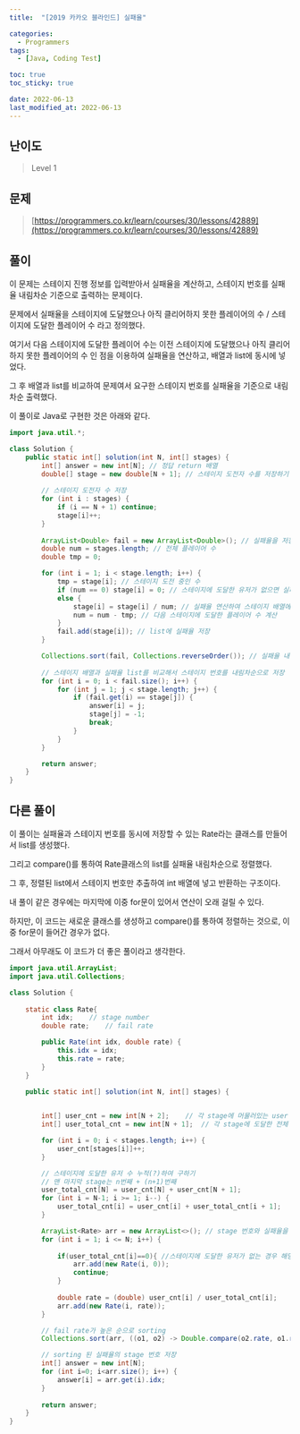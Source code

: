 ```yaml
---
title:  "[2019 카카오 블라인드] 실패율"

categories:
  - Programmers
tags:
  - [Java, Coding Test]

toc: true
toc_sticky: true

date: 2022-06-13
last_modified_at: 2022-06-13
---
```



## 난이도

> Level 1

## 문제

> [https://programmers.co.kr/learn/courses/30/lessons/42889](https://programmers.co.kr/learn/courses/30/lessons/42889)



## 풀이

이 문제는 스테이지 진행 정보를 입력받아서 실패율을 계산하고, 스테이지 번호를 실패율 내림차순 기준으로 출력하는 문제이다.

문제에서 실패율을 스테이지에 도달했으나 아직 클리어하지 못한 플레이어의 수 / 스테이지에 도달한 플레이어 수 라고 정의했다.

여기서 다음 스테이지에 도달한 플레이어 수는 이전 스테이지에 도달했으나 아직 클리어하지 못한 플레이어의 수 인 점을 이용하여 실패율을 연산하고, 배열과 list에 동시에 넣었다.

그 후 배열과 list를 비교하여 문제여서 요구한 스테이지 번호를 실패율을 기준으로 내림차순 출력했다.

이 풀이로 Java로 구현한 것은 아래와 같다.

```java
import java.util.*;

class Solution {
    public static int[] solution(int N, int[] stages) {
        int[] answer = new int[N]; // 정답 return 배열
        double[] stage = new double[N + 1]; // 스테이지 도전자 수를 저장하기 위한 배열
				
      	// 스테이지 도전자 수 저장
        for (int i : stages) {
            if (i == N + 1) continue;
            stage[i]++;
        }
      
        ArrayList<Double> fail = new ArrayList<Double>(); // 실패율을 저장하기 위한 list
        double num = stages.length; // 전체 플레이어 수
        double tmp = 0;

        for (int i = 1; i < stage.length; i++) {
            tmp = stage[i]; // 스테이지 도전 중인 수
            if (num == 0) stage[i] = 0; // 스테이지에 도달한 유저가 없으면 실패율 0
            else {
                stage[i] = stage[i] / num; // 실패율 연산하여 스테이지 배열에 저장
                num = num - tmp; // 다음 스테이지에 도달한 플레이어 수 계산
            }
            fail.add(stage[i]); // list에 실패율 저장
        }

        Collections.sort(fail, Collections.reverseOrder()); // 실패율 내림차순 정렬
				
      	// 스테이지 배열과 실패율 list를 비교해서 스테이지 번호를 내림차순으로 저장
        for (int i = 0; i < fail.size(); i++) {
            for (int j = 1; j < stage.length; j++) {
                if (fail.get(i) == stage[j]) {
                    answer[i] = j;
                    stage[j] = -1;
                    break;
                }
            }
        }

        return answer;
    }
}
```

## 다른 풀이

이 풀이는 실패율과 스테이지 번호를 동시에 저장할 수 있는 Rate라는 클래스를 만들어서 list를 생성했다.

그리고 compare()를 통하여 Rate클래스의 list를 실패율 내림차순으로 정렬했다.

그 후, 정렬된 list에서 스테이지 번호만 추출하여 int 배열에 넣고 반환하는 구조이다.

내 풀이 같은 경우에는 마지막에 이중 for문이 있어서 연산이 오래 걸릴 수 있다.

하지만, 이 코드는 새로운 클래스를 생성하고 compare()를 통하여 정렬하는 것으로, 이중 for문이 들어간 경우가 없다.

그래서 아무래도 이 코드가 더 좋은 풀이라고 생각한다.

```java
import java.util.ArrayList;
import java.util.Collections;

class Solution {
    
    static class Rate{
        int idx;	// stage number
        double rate; 	// fail rate

        public Rate(int idx, double rate) {
            this.idx = idx;
            this.rate = rate;
        }
    }
    
    public static int[] solution(int N, int[] stages) {


        int[] user_cnt = new int[N + 2];	// 각 stage에 머물러있는 user 수
        int[] user_total_cnt = new int[N + 1];	// 각 stage에 도달한 전체 user 수

        for (int i = 0; i < stages.length; i++) {
            user_cnt[stages[i]]++;
        }

        // 스테이지에 도달한 유저 수 누적(?)하여 구하기
        // 맨 마지막 stage는 n번째 + (n+1)번째
        user_total_cnt[N] = user_cnt[N] + user_cnt[N + 1]; 
        for (int i = N-1; i >= 1; i--) {
            user_total_cnt[i] = user_cnt[i] + user_total_cnt[i + 1];
        }

        ArrayList<Rate> arr = new ArrayList<>(); // stage 번호와 실패율을 저장
        for (int i = 1; i <= N; i++) {
            
            if(user_total_cnt[i]==0){ //스테이지에 도달한 유저가 없는 경우 해당 스테이지의 실패율은 0
                arr.add(new Rate(i, 0));
                continue;
            }
            
            double rate = (double) user_cnt[i] / user_total_cnt[i];
            arr.add(new Rate(i, rate));
        }

        // fail rate가 높은 순으로 sorting
        Collections.sort(arr, ((o1, o2) -> Double.compare(o2.rate, o1.rate)));

        // sorting 된 실패율의 stage 번호 저장
        int[] answer = new int[N];
        for (int i=0; i<arr.size(); i++) {
            answer[i] = arr.get(i).idx;
        }
        
        return answer;
    }
}
```

